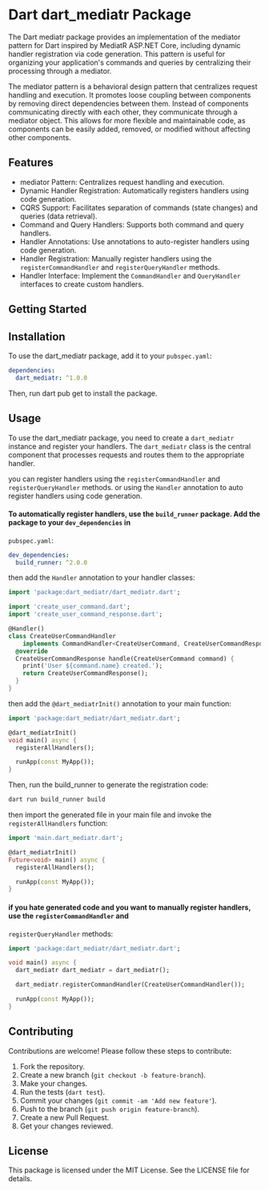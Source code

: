 # Dart dart_mediatr Package

The Dart mediatr package provides an implementation of the mediator pattern for Dart inspired by MediatR ASP.NET Core, including dynamic handler
registration via code generation. This pattern is useful for organizing your application's commands and queries by
centralizing their processing through a mediator.

The mediator pattern is a behavioral design pattern that centralizes request handling and execution. It promotes loose
coupling between components by removing direct dependencies between them. Instead of components communicating directly
with each other, they communicate through a mediator object. This allows for more flexible and maintainable code, as
components can be easily added, removed, or modified without affecting other components.


## Features

- mediator Pattern: Centralizes request handling and execution.
- Dynamic Handler Registration: Automatically registers handlers using code generation.
- CQRS Support: Facilitates separation of commands (state changes) and queries (data retrieval).
- Command and Query Handlers: Supports both command and query handlers.
- Handler Annotations: Use annotations to auto-register handlers using code generation.
- Handler Registration: Manually register handlers using the `registerCommandHandler` and `registerQueryHandler`
  methods.
- Handler Interface: Implement the `CommandHandler` and `QueryHandler` interfaces to create custom handlers.

## Getting Started

## Installation

To use the dart_mediatr package, add it to your `pubspec.yaml`:

```yaml
dependencies:
  dart_mediatr: ^1.0.0
```

Then, run dart pub get to install the package.

## Usage

To use the dart_mediatr package, you need to create a `dart_mediatr` instance and register your handlers. The `dart_mediatr` class
is the central component that processes requests and routes them to the appropriate handler.

you can register handlers using the `registerCommandHandler` and `registerQueryHandler` methods.
or using the `Handler` annotation to auto register handlers using code generation.

#### To automatically register handlers, use the `build_runner` package. Add the package to your `dev_dependencies` in

`pubspec.yaml`:

```yaml
dev_dependencies:
  build_runner: ^2.0.0
```

then add the `Handler` annotation to your handler classes:

```dart
import 'package:dart_mediatr/dart_mediatr.dart';

import 'create_user_command.dart';
import 'create_user_command_response.dart';

@Handler()
class CreateUserCommandHandler
    implements CommandHandler<CreateUserCommand, CreateUserCommandResponse> {
  @override
  CreateUserCommandResponse handle(CreateUserCommand command) {
    print('User ${command.name} created.');
    return CreateUserCommandResponse();
  }
}
```

then add the `@dart_mediatrInit()` annotation to your main function:

```dart
import 'package:dart_mediatr/dart_mediatr.dart';

@dart_mediatrInit()
void main() async {
  registerAllHandlers();

  runApp(const MyApp());
}
```

Then, run the build_runner to generate the registration code:

```bash
dart run build_runner build
```

then import the generated file in your main file and invoke the `registerAllHandlers` function:

```dart
import 'main.dart_mediatr.dart';

@dart_mediatrInit()
Future<void> main() async {
  registerAllHandlers();

  runApp(const MyApp());
}
```

#### if you hate generated code and you want to manually register handlers, use the `registerCommandHandler` and
`registerQueryHandler` methods:

```dart
import 'package:dart_mediatr/dart_mediatr.dart';

void main() async {
  dart_mediatr dart_mediatr = dart_mediatr();

  dart_mediatr.registerCommandHandler(CreateUserCommandHandler());

  runApp(const MyApp());
}

```

## Contributing

Contributions are welcome! Please follow these steps to contribute:

1. Fork the repository.
2. Create a new branch (`git checkout -b feature-branch`).
3. Make your changes.
4. Run the tests (`dart test`).
5. Commit your changes (`git commit -am 'Add new feature'`).
6. Push to the branch (`git push origin feature-branch`).
7. Create a new Pull Request.
8. Get your changes reviewed.

## License

This package is licensed under the MIT License. See the LICENSE file for details.


